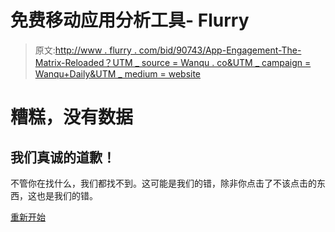 # 免费移动应用分析工具- Flurry

> 原文:[http://www . flurry . com/bid/90743/App-Engagement-The-Matrix-Reloaded？UTM _ source = Wanqu . co&UTM _ campaign = Wanqu+Daily&UTM _ medium = website](http://www.flurry.com/bid/90743/App-Engagement-The-Matrix-Reloaded?utm_source=wanqu.co&utm_campaign=Wanqu+Daily&utm_medium=website)

# 糟糕，没有数据

## 我们真诚的道歉！

不管你在找什么，我们都找不到。这可能是我们的错，除非你点击了不该点击的东西，这也是我们的错。

[重新开始](../)